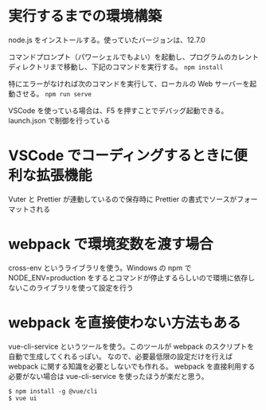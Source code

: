 # 実行するまでの環境構築

node.js をインストールする。使っていたバージョンは、12.7.0

コマンドプロンプト（パワーシェルでもよい）を起動し、プログラムのカレントディレクトリまで移動し、下記のコマンドを実行する。
`npm install`

特にエラーがなければ次のコマンドを実行して、ローカルの Web サーバーを起動させる。
`npm run serve`

VSCode を使っている場合は、F5 を押すことでデバッグ起動できる。
launch.json で制御を行っている

# VSCode でコーディングするときに便利な拡張機能

Vuter と Prettier が連動しているので保存時に Prettier の書式でソースがフォーマットされる

# webpack で環境変数を渡す場合

cross-env というライブラリを使う。Windows の npm で NODE_ENV=production をするとコマンドが停止するらしいので環境に依存しないこのライブラリを使って設定を行う

# webpack を直接使わない方法もある

vue-cli-service というツールを使う。このツールが webpack のスクリプトを自動で生成してくれるっぽい。
なので、必要最低限の設定だけを行えば webpack に関する知識を必要としないでも作れる。
webpack を直接利用する必要がない場合は vue-cli-service を使ったほうが楽だと思う。

```
$ npm install -g @vue/cli
$ vue ui
```
